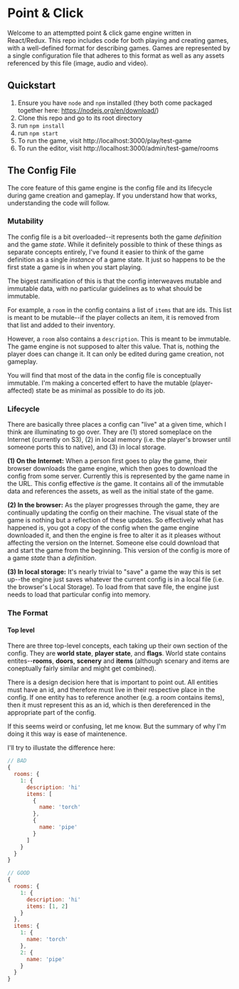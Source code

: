 # Point & Click

Welcome to an attemptted point & click game engine written in React/Redux. This repo includes code for both playing and creating games, with a well-defined format for describing games. Games are represented by a single configuration file that adheres to this format as well as any assets referenced by this file (image, audio and video).

## Quickstart

1. Ensure you have `node` and `npm` installed (they both come packaged together here: https://nodejs.org/en/download/)
2. Clone this repo and go to its root directory
3. run `npm install`
4. run `npm start`
5. To run the game, visit http://localhost:3000/play/test-game
6. To run the editor, visit http://localhost:3000/admin/test-game/rooms

## The Config File

The core feature of this game engine is the config file and its lifecycle during game creation and gameplay. If you understand how that works, understanding the code will follow.

### Mutability

The config file is a bit overloaded--it represents both the game _definition_ and the game _state_. While it definitely possible to think of these things as separate concepts entirely, I've found it easier to think of the game definition as a single _instance_ of a game state. It just so happens to be the first state a game is in when you start playing.

The bigest ramification of this is that the config interweaves mutable and immutable data, with no particular guidelines as to what should be immutable.

For example, a `room` in the config contains a list of `items` that are ids. This list is meant to be mutable--if the player collects an item, it is removed from that list and added to their inventory.

However, a `room` also contains a `description`. This is meant to be immutable. The game engine is not supposed to alter this value. That is, nothing the player does can change it. It can only be edited during game creation, not gameplay.

You will find that most of the data in the config file is conceptually immutable. I'm making a concerted effert to have the mutable (player-affected) state be as minimal as possible to do its job.

### Lifecycle

There are basically three places a config can "live" at a given time, which I think are illuminating to go over. They are (1) stored someplace on the Internet (currently on S3), (2) in local memory (i.e. the player's browser until someone ports this to native), and (3) in local storage.

**(1) On the Internet:** When a person first goes to play the game, their browser downloads the game engine, which then goes to download the config from some server. Currently this is represented by the game name in the URL. This config effective _is_ the game. It contains all of the immutable data and references the assets, as well as the initial state of the game.

**(2) In the browser:** As the player progresses through the game, they are continually updating the config on their machine. The visual state of the game is nothing but a reflection of these updates. So effectively what has happened is, you got a copy of the config when the game engine downloaded it, and then the engine is free to alter it as it pleases without affecting the version on the Internet. Someone else could download that and start the game from the beginning. This version of the config is more of a game _state_ than a _definition_.

**(3) In local storage:** It's nearly trivial to "save" a game the way this is set up--the engine just saves whatever the current config is in a local file (i.e. the browser's Local Storage). To load from that save file, the engine just needs to load that particular config into memory.

### The Format

#### Top level

There are three top-level concepts, each taking up their own section of the config. They are **world state**, **player state**, and **flags**. World state contains entites--**rooms**, **doors**, **scenery** and **items** (although scenary and items are coneptually fairly similar and might get combined).

There is a design decision here that is important to point out. All entities must have an id, and therefore must live in their respective place in the config. If one entity has to reference another (e.g. a room contains items), then it must represent this as an id, which is then dereferenced in the appropriate part of the config.

If this seems weird or confusing, let me know. But the summary of why I'm doing it this way is ease of maintenence.

I'll try to illustate the difference here:

```javascript
// BAD
{
  rooms: {
    1: {
      description: 'hi'
      items: [
        {
          name: 'torch'
        },
        {
          name: 'pipe'
        }
      ]
    }
  }
}

// GOOD
{
  rooms: {
    1: {
      description: 'hi'
      items: [1, 2]
    }
  },
  items: {
    1: {
      name: 'torch'
    },
    2: {
      name: 'pipe'
    }
  }
}
```

